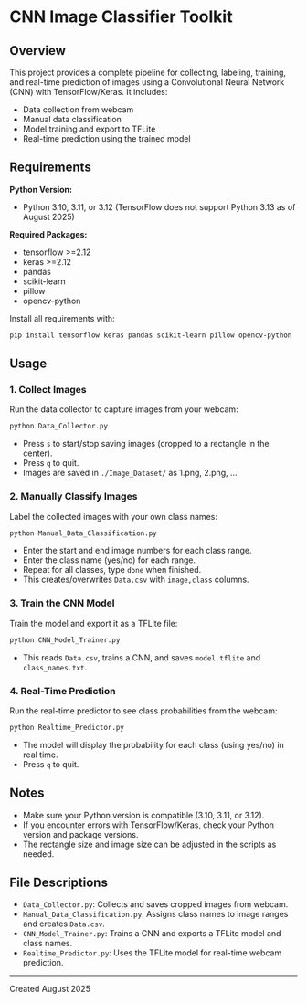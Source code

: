 # CNN Image Classifier Toolkit

## Overview
This project provides a complete pipeline for collecting, labeling, training, and real-time prediction of images using a Convolutional Neural Network (CNN) with TensorFlow/Keras. It includes:
- Data collection from webcam
- Manual data classification
- Model training and export to TFLite
- Real-time prediction using the trained model

## Requirements

**Python Version:**
- Python 3.10, 3.11, or 3.12 (TensorFlow does not support Python 3.13 as of August 2025)

**Required Packages:**
- tensorflow >=2.12
- keras >=2.12
- pandas
- scikit-learn
- pillow
- opencv-python

Install all requirements with:
```sh
pip install tensorflow keras pandas scikit-learn pillow opencv-python
```

## Usage

### 1. Collect Images
Run the data collector to capture images from your webcam:
```sh
python Data_Collector.py
```
- Press `s` to start/stop saving images (cropped to a rectangle in the center).
- Press `q` to quit.
- Images are saved in `./Image_Dataset/` as 1.png, 2.png, ...

### 2. Manually Classify Images
Label the collected images with your own class names:
```sh
python Manual_Data_Classification.py
```
- Enter the start and end image numbers for each class range.
- Enter the class name (yes/no) for each range.
- Repeat for all classes, type `done` when finished.
- This creates/overwrites `Data.csv` with `image,class` columns.

### 3. Train the CNN Model
Train the model and export it as a TFLite file:
```sh
python CNN_Model_Trainer.py
```
- This reads `Data.csv`, trains a CNN, and saves `model.tflite` and `class_names.txt`.

### 4. Real-Time Prediction
Run the real-time predictor to see class probabilities from the webcam:
```sh
python Realtime_Predictor.py
```
- The model will display the probability for each class (using yes/no) in real time.
- Press `q` to quit.

## Notes
- Make sure your Python version is compatible (3.10, 3.11, or 3.12).
- If you encounter errors with TensorFlow/Keras, check your Python version and package versions.
- The rectangle size and image size can be adjusted in the scripts as needed.

## File Descriptions
- `Data_Collector.py`: Collects and saves cropped images from webcam.
- `Manual_Data_Classification.py`: Assigns class names to image ranges and creates `Data.csv`.
- `CNN_Model_Trainer.py`: Trains a CNN and exports a TFLite model and class names.
- `Realtime_Predictor.py`: Uses the TFLite model for real-time webcam prediction.

---
Created August 2025

